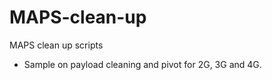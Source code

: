 # MAPS-clean-up
MAPS clean up scripts

- Sample on payload cleaning and pivot for 2G, 3G and 4G. 


